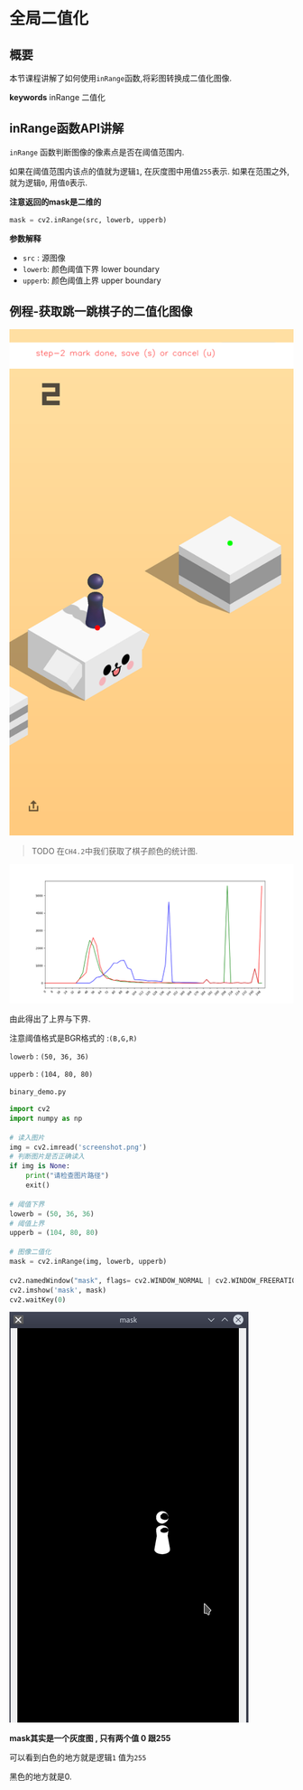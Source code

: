 # 全局二值化

## 概要
本节课程讲解了如何使用`inRange`函数,将彩图转换成二值化图像.

**keywords** inRange 二值化

## inRange函数API讲解

`inRange` 函数判断图像的像素点是否在阈值范围内.

如果在阈值范围内该点的值就为逻辑`1`, 在灰度图中用值`255`表示. 如果在范围之外, 就为逻辑`0`, 用值`0`表示.

**注意返回的mask是二维的**

```python
mask = cv2.inRange(src, lowerb, upperb)
```

**参数解释**

* `src` : 源图像
* `lowerb`: 颜色阈值下界 lower boundary 
* `upperb`: 颜色阈值上界 upper boundary



## 例程-获取跳一跳棋子的二值化图像


![tiaoyitiao](./image/tiaoyitiao.png)
> TODO
在`CH4.2`中我们获取了棋子颜色的统计图.

![20180202_ches_rgb_bins2.png](./image/20180202_ches_rgb_bins2.png)

由此得出了上界与下界.

注意阈值格式是BGR格式的 :`(B,G,R)`



`lowerb` : `(50, 36, 36)`

`upperb` : `(104, 80, 80)`



`binary_demo.py`

```python
import cv2
import numpy as np

# 读入图片
img = cv2.imread('screenshot.png')
# 判断图片是否正确读入
if img is None:
    print("请检查图片路径")
    exit()

# 阈值下界
lowerb = (50, 36, 36)
# 阈值上界
upperb = (104, 80, 80)

# 图像二值化
mask = cv2.inRange(img, lowerb, upperb)

cv2.namedWindow("mask", flags= cv2.WINDOW_NORMAL | cv2.WINDOW_FREERATIO)
cv2.imshow('mask', mask)
cv2.waitKey(0)
```



![Screenshot_20180204_145951.png](./image/Screenshot_20180204_145951.png)



**mask其实是一个灰度图 , 只有两个值 0 跟255**

可以看到白色的地方就是逻辑`1`  值为`255`

黑色的地方就是0.

